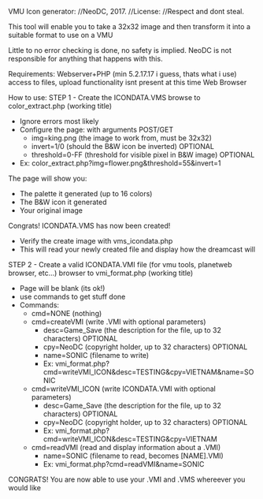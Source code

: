 VMU Icon generator:
//NeoDC, 2017.
//License:
//Respect and dont steal.

This tool will enable you to take a 32x32 image and 
then transform it into a suitable format to use on a VMU

Little to no error checking is done, no safety is implied.
NeoDC is not responsible for anything that happens with this.

Requirements:
Webserver+PHP (min 5.2.17.17 i guess, thats what i use)
access to files, upload functionality isnt present at this time
Web Browser

How to use:
STEP 1 - Create the ICONDATA.VMS
browse to color_extract.php (working title)
- Ignore errors most likely
- Configure the page: with arguments POST/GET
    - img=king.png      (the image to work from, must be 32x32)
    - invert=1/0        (should the B&W icon be inverted) OPTIONAL
    - threshold=0-FF    (threshold for visible pixel in B&W image) OPTIONAL
- Ex: color_extract.php?img=flower.png&threshold=55&invert=1

The page will show you:
- The palette it generated (up to 16 colors)
- The B&W icon it generated
- Your original image

Congrats! ICONDATA.VMS has now been created!
- Verify the create image with vms_icondata.php
- This will read your newly created file and display how the dreamcast will

STEP 2 - Create a valid ICONDATA.VMI file (for vmu tools, planetweb browser, etc...)
browser to vmi_format.php (working title)
- Page will be blank (its ok!)
- use commands to get stuff done
- Commands:
    - cmd=NONE      (nothing)
    - cmd=createVMI (write .VMI with optional parameters)
        - desc=Game_Save    (the description for the file, up to 32 characters) OPTIONAL
        - cpy=NeoDC         (copyright holder, up to 32 characters) OPTIONAL
        - name=SONIC        (filename to write)
        - Ex: vmi_format.php?cmd=writeVMI_ICON&desc=TESTING&cpy=VIETNAM&name=SONIC
    - cmd=writeVMI_ICON (write ICONDATA.VMI with optional parameters)
        - desc=Game_Save    (the description for the file, up to 32 characters) OPTIONAL
        - cpy=NeoDC         (copyright holder, up to 32 characters) OPTIONAL
        - Ex: vmi_format.php?cmd=writeVMI_ICON&desc=TESTING&cpy=VIETNAM
    - cmd=readVMI (read and display information about a .VMI)
        - name=SONIC        (filename to read, becomes [NAME].VMI)
        - Ex: vmi_format.php?cmd=readVMI&name=SONIC
        
CONGRATS!
You are now able to use your .VMI and .VMS whereever you would like